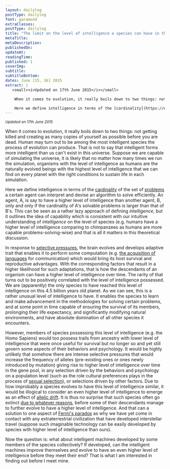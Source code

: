 ```yaml
---
layout: dailylog
postType: dailylog
font: garamond
extraClasses: 
postType: dailylog
title: "The limit on the level of intelligence a species can have in the course of evolution"
metaTitle:
metaDescription: 
publishedOn: 
updateAt: 
readingTime: 
published: 1
coverImg: 
subtitle:
subtitleBottom:
dates: June [15, 16] 2015
extract: |
   <small><i>Updated on 17th June 2015</i></small>

    When it comes to evolution, it really boils down to two things: not getting killed and creating as many copies of yourself as possible before you are dead. Human may turn out to be among the most intelligent species the process of evolution can produce. That is not to say that intelligent forms more intelligent than us can't exist in this universe. Suppose we are capable of simulating the universe, it is likely that no matter how many times we run the simulation, organisms with the level of intelligence as humans are the naturally evolved beings with the highest level of intelligence that we can find on every planet with the right conditions to sustain life in each simulation. 

    Here we define intelligence in terms of the [cardinality](https://en.wikipedia.org/wiki/Cardinality) of the set of [problems](https://en.wikipedia.org/wiki/Computational_problem) a certain agent can interpret and devise an algorithm to solve efficiently. An agent, A, is say to have a higher level of intelligence than another agent, B, only and only if the cardinality of A's solvable problems is larger than that of B's. This can be seen as a rather lazy approach of defining *intelligence*, but it outlines the idea of capability which is consistent with our intuitive understanding of *intelligence* on the level of species (e.g. humans have a higher level of intelligence comparing to chimpanzees as humans are more capable problems-solving-wise) and that is all it matters in this theoretical discussion.
---
```


<small><i>Updated on 17th June 2015</i></small>

When it comes to evolution, it really boils down to two things: not getting killed and creating as many copies of yourself as possible before you are dead. Human may turn out to be among the most intelligent species the process of evolution can produce. That is not to say that intelligent forms more intelligent than us can't exist in this universe. Suppose we are capable of simulating the universe, it is likely that no matter how many times we run the simulation, organisms with the level of intelligence as humans are the naturally evolved beings with the highest level of intelligence that we can find on every planet with the right conditions to sustain life in each simulation. 

Here we define intelligence in terms of the [cardinality](https://en.wikipedia.org/wiki/Cardinality) of the set of [problems](https://en.wikipedia.org/wiki/Computational_problem) a certain agent can interpret and devise an algorithm to solve efficiently. An agent, A, is say to have a higher level of intelligence than another agent, B, only and only if the cardinality of A's solvable problems is larger than that of B's. This can be seen as a rather lazy approach of defining *intelligence*, but it outlines the idea of capability which is consistent with our intuitive understanding of *intelligence* on the level of species (e.g. humans have a higher level of intelligence comparing to chimpanzees as humans are more capable problems-solving-wise) and that is all it matters in this theoretical discussion.

In response to [selective pressures](http://study.com/academy/lesson/selective-pressure-definition-example-quiz.html), the brain evolves and develops adaptive trait that enables it to perform some computation (e.g. [the acquisition of languages](http://www.sage-ereference.com/view/humandevelopment/n371.xml) for communication) which would bring its host survival and reproductive advantages. With the corresponding factors that result in a higher likelihood for such adaptations, that is how the descendants of an organism can have a higher level of intelligence over time. The rarity of that turns out to be positively correlated with the level of intelligence possessed. We are (apparently) the only species to have reached this level of intelligence on this 4.5 billion years old planet. As we can see, this is a rather unusual level of intelligence to have. It enables the species to learn and make advancement in the methodologies for solving certain problems, and at some point in time capable of ensuring the survival of its members, prolonging their life expectancy, and significantly modifying natural environments, and have absolute domination of all other species it encounters.

However, members of species possessing this level of intelligence (e.g. the Homo Sapiens) would too possess trails from ancestry with lower level of intelligence that were once useful for survival but no longer so and yet still govern some aspects of their behaviors and psychology. It would be highly unlikely that somehow there are intense selective pressures that would increase the frequency of alleles (pre-existing ones or ones newly introduced by mutation) giving rise to higher level of intelligence over time in the gene pool, in any selection driven by the behaviors and psychology on a population level (such as the role cultural preferences plays in the process of [sexual selection](https://en.wikipedia.org/wiki/Sexual_selection)), or selections driven by other factors. Due to how improbably a species evolves to have this level of intelligence similar, it would be illogical to consider an even higher level of intelligence to emerge as an effect of [allelic drift](https://en.wikipedia.org/wiki/Genetic_drift). It is thus no surprise that such species often go extinct [due to whatever reasons](https://en.wikipedia.org/wiki/Human_extinction#Possible_scenarios), before some of their descendants manage to further evolve to have a higher level of intelligence. And that can a solution to one aspect of [Fermi's paradox](https://en.wikipedia.org/wiki/Russell's_paradox) as why we have yet come in contact with any extraterrestrial civilization that have developed interstellar travel (suppose such imaginable technology can be easily developed by species with higher level of intelligence than ours).

Now the question is: what about intelligent machines developed by some members of the species collectively? If developed, can the intelligent machines improve themselves and evolve to have an even higher level of intelligence before they meet their end? That is what I am interested in finding out before I meet mine.